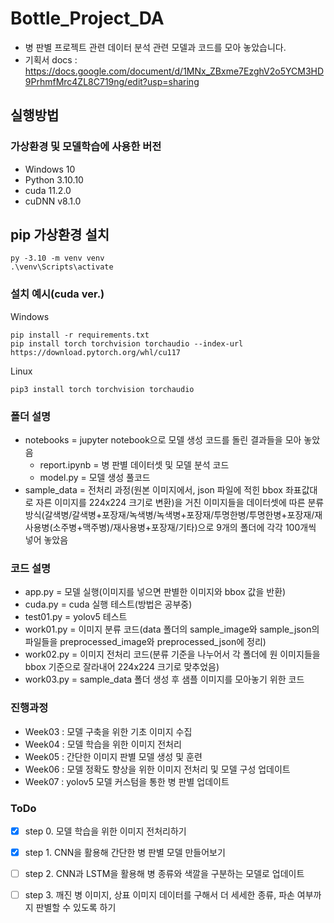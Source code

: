 # Bottle_Project_DA
- 병 판별 프로젝트 관련 데이터 분석 관련 모델과 코드를 모아 놓았습니다.
- 기획서 docs : https://docs.google.com/document/d/1MNx_ZBxme7EzghV2o5YCM3HD9PrhmfMrc4ZL8C719ng/edit?usp=sharing
## 실행방법
### 가상환경 및 모델학습에 사용한 버전
- Windows 10
- Python 3.10.10
- cuda 11.2.0
- cuDNN v8.1.0 

## pip 가상환경 설치
```
py -3.10 -m venv venv
.\venv\Scripts\activate
```

### 설치 예시(cuda ver.)
Windows
```
pip install -r requirements.txt
pip install torch torchvision torchaudio --index-url https://download.pytorch.org/whl/cu117
```

Linux
```
pip3 install torch torchvision torchaudio
```

### 폴더 설명
- notebooks = jupyter notebook으로 모델 생성 코드를 돌린 결과들을 모아 놓았음
  - report.ipynb = 병 판별 데이터셋 및 모델 분석 코드
  - model.py = 모델 생성 풀코드
- sample_data = 전처리 과정(원본 이미지에서, json 파일에 적힌 bbox 좌표값대로 자른 이미지를 224x224 크기로 변환)을 거친 이미지들을 데이터셋에 따른 분류 방식(갈색병/갈색병+포장재/녹색병/녹색병+포장재/투명한병/투명한병+포장재/재사용병(소주병+맥주병)/재사용병+포장재/기타)으로 9개의 폴더에 각각 100개씩 넣어 놓았음

### 코드 설명
- app.py = 모델 실행(이미지를 넣으면 판별한 이미지와 bbox 값을 반환)
- cuda.py = cuda 실행 테스트(방법은 공부중)
- test01.py = yolov5 테스트
- work01.py = 이미지 분류 코드(data 폴더의 sample_image와 sample_json의 파일들을 preprocessed_image와 preprocessed_json에 정리)
- work02.py = 이미지 전처리 코드(분류 기준을 나누어서 각 폴더에 원 이미지들을 bbox 기준으로 잘라내어 224x224 크기로 맞추었음)
- work03.py = sample_data 폴더 생성 후 샘플 이미지를 모아놓기 위한 코드

### 진행과정

- Week03 : 모델 구축을 위한 기초 이미지 수집
- Week04 : 모델 학습을 위한 이미지 전처리
- Week05 : 간단한 이미지 판별 모델 생성 및 훈련
- Week06 : 모델 정확도 향상을 위한 이미지 전처리 및 모델 구성 업데이트
- Week07 : yolov5 모델 커스텀을 통한 병 판별 업데이트

### ToDo

- [x] step 0. 모델 학습을 위한 이미지 전처리하기
- [x] step 1. CNN을 활용해 간단한 병 판별 모델 만들어보기
- [ ] step 2. CNN과 LSTM을 활용해 병 종류와 색깔을 구분하는 모델로 업데이트
- [ ] step 3. 깨진 병 이미지, 상표 이미지 데이터를 구해서 더 세세한 종류, 파손 여부까지 판별할 수 있도록 하기


